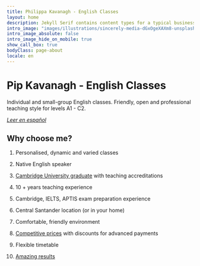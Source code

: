 ```yaml
---
title: Philippa Kavanagh - English Classes
layout: home
description: Jekyll Serif contains content types for a typical business website. The theme is fully responsive, blazing fast and artfully illustrated.
intro_image: "images/illustrations/sincerely-media-dGxOgeXAXm8-unsplash.jpg"
intro_image_absolute: false
intro_image_hide_on_mobile: true
show_call_box: true
bodyClass: page-about
locale: en
---
```



# Pip Kavanagh - English Classes

Individual and small-group English classes. Friendly, open and professional teaching style for levels A1 - C2.

[*Leer en español*](/es/)

## Why choose me?


1) Personalised, dynamic and varied classes

2) Native English speaker

3) [Cambridge University graduate](/about/) with teaching accreditations

4) 10 + years teaching experience 

5) Cambridge, IELTS, APTIS exam preparation experience 

6) Central Santander location (or in your home)

7) Comfortable, friendly environment

8) [Competitive prices](/prices/) with discounts for advanced payments 

9) Flexible timetable 

10) [Amazing results](/testimonials/)  